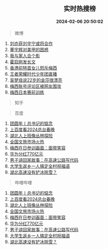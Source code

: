 <div align="center"><h2>实时热搜榜</h2><h4>2024-02-06 20:50:02</h4></div>

> 微博  

1. [刘亦菲刘宇宁或将合作](https://s.weibo.com/weibo?q=%23%E5%88%98%E4%BA%A6%E8%8F%B2%E5%88%98%E5%AE%87%E5%AE%81%E6%88%96%E5%B0%86%E5%90%88%E4%BD%9C%23&t=31&band_rank=1&Refer=top)<br />
2. [董宇辉对美甲的困惑](https://s.weibo.com/weibo?q=%23%E8%91%A3%E5%AE%87%E8%BE%89%E5%AF%B9%E7%BE%8E%E7%94%B2%E7%9A%84%E5%9B%B0%E6%83%91%23&t=31&band_rank=2&Refer=top)<br />
3. [我与家人合个影](https://s.weibo.com/weibo?q=%23%E6%88%91%E4%B8%8E%E5%AE%B6%E4%BA%BA%E5%90%88%E4%B8%AA%E5%BD%B1%23&t=31&band_rank=3&Refer=top)<br />
4. [霍启刚发长文](https://s.weibo.com/weibo?q=%E9%9C%8D%E5%90%AF%E5%88%9A%E5%8F%91%E9%95%BF%E6%96%87&t=31&band_rank=4&Refer=top)<br />
5. [香港前特首女儿怒斥梅西](https://s.weibo.com/weibo?q=%23%E9%A6%99%E6%B8%AF%E5%89%8D%E7%89%B9%E9%A6%96%E5%A5%B3%E5%84%BF%E6%80%92%E6%96%A5%E6%A2%85%E8%A5%BF%23&t=31&band_rank=5&Refer=top)<br />
6. [王者荣耀时代少年团直播](https://s.weibo.com/weibo?q=%E7%8E%8B%E8%80%85%E8%8D%A3%E8%80%80%E6%97%B6%E4%BB%A3%E5%B0%91%E5%B9%B4%E5%9B%A2%E7%9B%B4%E6%92%AD&t=31&band_rank=6&Refer=top)<br />
7. [奚梦瑶说22岁的金莎很漂亮](https://s.weibo.com/weibo?q=%23%E5%A5%9A%E6%A2%A6%E7%91%B6%E8%AF%B422%E5%B2%81%E7%9A%84%E9%87%91%E8%8E%8E%E5%BE%88%E6%BC%82%E4%BA%AE%23&t=31&band_rank=7&Refer=top)<br />
8. [梅西账号评论区被网友围攻](https://s.weibo.com/weibo?q=%23%E6%A2%85%E8%A5%BF%E8%B4%A6%E5%8F%B7%E8%AF%84%E8%AE%BA%E5%8C%BA%E8%A2%AB%E7%BD%91%E5%8F%8B%E5%9B%B4%E6%94%BB%23&t=31&band_rank=8&Refer=top)<br />
9. [梅西日本赛前训练](https://s.weibo.com/weibo?q=%23%E6%A2%85%E8%A5%BF%E6%97%A5%E6%9C%AC%E8%B5%9B%E5%89%8D%E8%AE%AD%E7%BB%83%23&t=31&band_rank=9&Refer=top)<br />

> 知乎  


> 百度  

1. [团圆年丨总书记的惦念](https://www.baidu.com/s?wd=%E5%9B%A2%E5%9C%86%E5%B9%B4%E4%B8%A8%E6%80%BB%E4%B9%A6%E8%AE%B0%E7%9A%84%E6%83%A6%E5%BF%B5&sa=fyb_news&rsv_dl=fyb_news)<br />
2. [上百度看2024总台春晚](https://www.baidu.com/s?wd=%E4%B8%8A%E7%99%BE%E5%BA%A6%E7%9C%8B2024%E6%80%BB%E5%8F%B0%E6%98%A5%E6%99%9A&sa=fyb_news&rsv_dl=fyb_news)<br />
3. [湖北人上班像丛林探险](https://www.baidu.com/s?wd=%E6%B9%96%E5%8C%97%E4%BA%BA%E4%B8%8A%E7%8F%AD%E5%83%8F%E4%B8%9B%E6%9E%97%E6%8E%A2%E9%99%A9&sa=fyb_news&rsv_dl=fyb_news)<br />
4. [全国文旅市场火热](https://www.baidu.com/s?wd=%E5%85%A8%E5%9B%BD%E6%96%87%E6%97%85%E5%B8%82%E5%9C%BA%E7%81%AB%E7%83%AD&sa=fyb_news&rsv_dl=fyb_news)<br />
5. [梅西在日参训画面：面带笑容](https://www.baidu.com/s?wd=%E6%A2%85%E8%A5%BF%E5%9C%A8%E6%97%A5%E5%8F%82%E8%AE%AD%E7%94%BB%E9%9D%A2%EF%BC%9A%E9%9D%A2%E5%B8%A6%E7%AC%91%E5%AE%B9&sa=fyb_news&rsv_dl=fyb_news)<br />
6. [华为分红770亿元](https://www.baidu.com/s?wd=%E5%8D%8E%E4%B8%BA%E5%88%86%E7%BA%A2770%E4%BA%BF%E5%85%83&sa=fyb_news&rsv_dl=fyb_news)<br />
7. [男子讲回家故事：在高速公路写代码](https://www.baidu.com/s?wd=%E7%94%B7%E5%AD%90%E8%AE%B2%E5%9B%9E%E5%AE%B6%E6%95%85%E4%BA%8B%EF%BC%9A%E5%9C%A8%E9%AB%98%E9%80%9F%E5%85%AC%E8%B7%AF%E5%86%99%E4%BB%A3%E7%A0%81&sa=fyb_news&rsv_dl=fyb_news)<br />
8. [大学生返乡一人搞定全村祝福语](https://www.baidu.com/s?wd=%E5%A4%A7%E5%AD%A6%E7%94%9F%E8%BF%94%E4%B9%A1%E4%B8%80%E4%BA%BA%E6%90%9E%E5%AE%9A%E5%85%A8%E6%9D%91%E7%A5%9D%E7%A6%8F%E8%AF%AD&sa=fyb_news&rsv_dl=fyb_news)<br />
9. [湖北高速没有铲冰除雪？](https://www.baidu.com/s?wd=%E6%B9%96%E5%8C%97%E9%AB%98%E9%80%9F%E6%B2%A1%E6%9C%89%E9%93%B2%E5%86%B0%E9%99%A4%E9%9B%AA%EF%BC%9F&sa=fyb_news&rsv_dl=fyb_news)<br />

> 哔哩哔哩  

1. [团圆年丨总书记的惦念](https://www.baidu.com/s?wd=%E5%9B%A2%E5%9C%86%E5%B9%B4%E4%B8%A8%E6%80%BB%E4%B9%A6%E8%AE%B0%E7%9A%84%E6%83%A6%E5%BF%B5&sa=fyb_news&rsv_dl=fyb_news)<br />
2. [上百度看2024总台春晚](https://www.baidu.com/s?wd=%E4%B8%8A%E7%99%BE%E5%BA%A6%E7%9C%8B2024%E6%80%BB%E5%8F%B0%E6%98%A5%E6%99%9A&sa=fyb_news&rsv_dl=fyb_news)<br />
3. [湖北人上班像丛林探险](https://www.baidu.com/s?wd=%E6%B9%96%E5%8C%97%E4%BA%BA%E4%B8%8A%E7%8F%AD%E5%83%8F%E4%B8%9B%E6%9E%97%E6%8E%A2%E9%99%A9&sa=fyb_news&rsv_dl=fyb_news)<br />
4. [全国文旅市场火热](https://www.baidu.com/s?wd=%E5%85%A8%E5%9B%BD%E6%96%87%E6%97%85%E5%B8%82%E5%9C%BA%E7%81%AB%E7%83%AD&sa=fyb_news&rsv_dl=fyb_news)<br />
5. [梅西在日参训画面：面带笑容](https://www.baidu.com/s?wd=%E6%A2%85%E8%A5%BF%E5%9C%A8%E6%97%A5%E5%8F%82%E8%AE%AD%E7%94%BB%E9%9D%A2%EF%BC%9A%E9%9D%A2%E5%B8%A6%E7%AC%91%E5%AE%B9&sa=fyb_news&rsv_dl=fyb_news)<br />
6. [华为分红770亿元](https://www.baidu.com/s?wd=%E5%8D%8E%E4%B8%BA%E5%88%86%E7%BA%A2770%E4%BA%BF%E5%85%83&sa=fyb_news&rsv_dl=fyb_news)<br />
7. [男子讲回家故事：在高速公路写代码](https://www.baidu.com/s?wd=%E7%94%B7%E5%AD%90%E8%AE%B2%E5%9B%9E%E5%AE%B6%E6%95%85%E4%BA%8B%EF%BC%9A%E5%9C%A8%E9%AB%98%E9%80%9F%E5%85%AC%E8%B7%AF%E5%86%99%E4%BB%A3%E7%A0%81&sa=fyb_news&rsv_dl=fyb_news)<br />
8. [大学生返乡一人搞定全村祝福语](https://www.baidu.com/s?wd=%E5%A4%A7%E5%AD%A6%E7%94%9F%E8%BF%94%E4%B9%A1%E4%B8%80%E4%BA%BA%E6%90%9E%E5%AE%9A%E5%85%A8%E6%9D%91%E7%A5%9D%E7%A6%8F%E8%AF%AD&sa=fyb_news&rsv_dl=fyb_news)<br />
9. [湖北高速没有铲冰除雪？](https://www.baidu.com/s?wd=%E6%B9%96%E5%8C%97%E9%AB%98%E9%80%9F%E6%B2%A1%E6%9C%89%E9%93%B2%E5%86%B0%E9%99%A4%E9%9B%AA%EF%BC%9F&sa=fyb_news&rsv_dl=fyb_news)<br />
